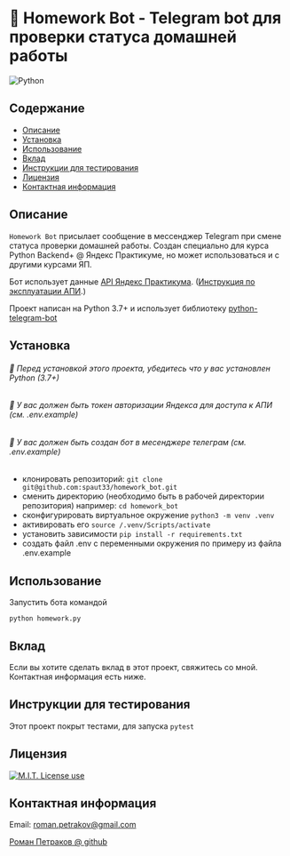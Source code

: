 # 🤖 Homework Bot - Telegram bot для проверки статуса домашней работы



<img alt="Python" src="https://img.shields.io/badge/Python-100%25-blue?style=flat&logo=python">

## Содержание

- [Описание](#Описание)
- [Установка](#Установка)
- [Использование](#Использование)
- [Вклад](#Вклад)
- [Инструкции для тестирования](#Инструкции-для-тестирования)
- [Лицензия](#Лицензия)
- [Контактная информация](#Контактная-информация)

## Описание

`Homework Bot` присылает сообщение в мессенджер Telegram при смене статуса проверки домашней работы.
Создан специально для курса Python Backend+ @ Яндекс Практикуме, но может использоваться и с другими
курсами ЯП.

Бот использует данные <a href="https://practicum.yandex.ru/api/user_api/homework_statuses/">API Яндекс Практикума</a>.
(<a href="https://code.s3.yandex.net/backend-developer/learning-materials/delugov/%D0%9F%D1%80%D0%B0%D0%BA%D1%82%D0%B8%D0%BA%D1%83%D0%BC.%D0%94%D0%BE%D0%BC%D0%B0%D1%88%D0%BA%D0%B0%20%D0%A8%D0%BF%D0%B0%D1%80%D0%B3%D0%B0%D0%BB%D0%BA%D0%B0.pdf">Инструкция по эксплуатации АПИ</a>.)


Проект написан на Python 3.7+ и использует библиотеку <a href="https://github.com/python-telegram-bot/python-telegram-bot">python-telegram-bot</a>


## Установка

###### 📣 Перед установкой этого проекта, убедитесь что у вас установлен Python (3.7+)
###### 📣 У вас должен быть токен авторизации Яндекса для доступа к АПИ (см. .env.example)
###### 📣 У вас должен быть создан бот в месенджере телеграм (см. .env.example)

- клонировать репозиторий: `git clone git@github.com:spaut33/homework_bot.git`
- сменить директорию (необходимо быть в рабочей директории репозитория) например: `cd homework_bot`
- сконфигурировать виртуальное окружение `python3 -m venv .venv`
- активировать его `source /.venv/Scripts/activate`
- установить зависимости `pip install -r requirements.txt`
- создать файл .env с переменными окружения по примеру из файла .env.example

## Использование

Запустить бота командой

```python homework.py```

## Вклад

Если вы хотите сделать вклад в этот проект, свяжитесь со мной. Контактная информация есть ниже.

## Инструкции для тестирования

Этот проект покрыт тестами, для запуска `pytest`

## Лицензия

<a href="https://img.shields.io/badge/License-MIT-brightgreen?style=flat"><img alt="M.I.T. License use" src="https://img.shields.io/badge/License-MIT-brightgreen"></a>

## Контактная информация

Email: roman.petrakov@gmail.com

[Роман Петраков @ github](https://github.com/spaut33)